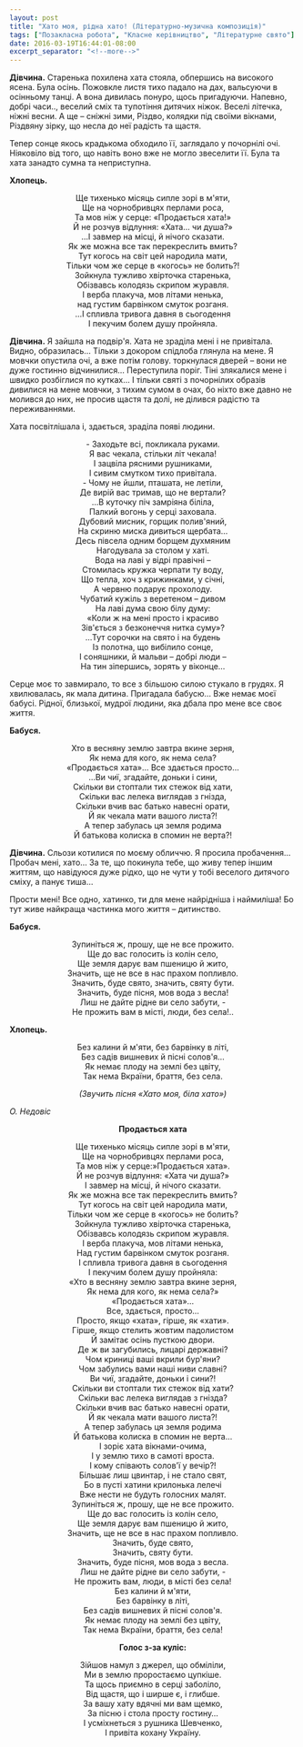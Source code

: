 ```yaml
---
layout: post
title: "Хато моя, рідна хато! (Літературно-музична композиція)"
tags: ["Позакласна робота", "Класне керівництво", "Літературне свято"]
date: 2016-03-19T16:44:01-08:00
excerpt_separator: "<!--more-->"
---
```


**Дівчина.** Старенька похилена хата стояла, обпершись на високого
ясена. Була осінь. Пожовкле листя тихо падало на дах, вальсуючи в
осінньому танці. А вона дивилась понуро, щось пригадуючи. Напевно,
добрі часи.., веселий сміх та тупотіння дитячих ніжок. Веселі літечка,
ніжні весни. А ще – сніжні зими, Різдво, колядки під своїми вікнами,
Різдвяну зірку, що несла до неї радість та щастя.

Тепер сонце якось крадькома обходило її, заглядало у почорнілі очі.
Ніяковіло від того, що навіть воно вже не могло звеселити її. Була та
хата занадто сумна та неприступна.

<!--more-->

**Хлопець.**

<center>Ще тихенько місяць сипле зорі в м'яти,</center>
<center>Ще на чорнобривцях перлами роса,</center>
<center>Та мов ніж у серце: «Продається хата!»</center>
<center>Й не розчув відлуння: «Хата… чи душа?»</center>
<center>…І завмер на місці, й нічого сказати.</center>
<center>Як же можна все так перекреслить вмить?</center>
<center>Тут когось на світ цей народила мати,</center>
<center>Тільки чом же серце в «когось» не болить?!</center>
<center>Зойкнула тужливо хвірточка старенька,</center>
<center>Обізвавсь колодязь скрипом журавля.</center>
<center>І верба плакуча, мов літами ненька,</center>
<center>над густим барвінком смуток розганя.</center>
<center>…І спливла тривога давня в сьогодення</center>
<center>І пекучим болем душу пройняла.</center>

**Дівчина.** Я зайшла на подвір'я. Хата не зраділа мені і не
привітала. Видно, образилась… Тільки з докором спідлоба глянула на
мене. Я мовчки опустила очі, а вже потім голову. торкнулася дверей –
вони не дуже гостинно відчинилися… Переступила поріг. Тіні злякалися
мене і швидко розбіглися по кутках… І тільки святі з почорнілих
образів дивилися на мене мовчки, з тихим сумом в очах, бо ніхто вже
давно не молився до них, не просив щастя та долі, не ділився радістю
та переживаннями.

Хата посвітлішала і, здається, зраділа появі людини.

<center>- Заходьте всі, покликала руками.</center>
<center>Я вас чекала, стільки літ чекала!</center>
<center>І зацвіла рясними рушниками,</center>
<center>І сивим смутком тихо привітала.</center>
<center>- Чому не йшли, пташата, не летіли,</center>
<center>Де вирій вас тримав, що не вертали?</center>
<center>…В куточку піч замріяна біліла,</center>
<center>Палкий вогонь у серці заховала.</center>
<center>Дубовий мисник, горщик полив'яний,</center>
<center>На скриню миска дивиться щербата…</center>
<center>Десь півсела одним борщем духмяним</center>
<center>Нагодувала за столом у хаті.</center>
<center>Вода на лаві у відрі правічні –</center>
<center>Стомилась кружка черпати ту воду,</center>
<center>Що тепла, хоч з крижинками, у січні,</center>
<center>А червню подарує прохолоду.</center>
<center>Чубатий кужіль з веретеном – дивом</center>
<center>На лаві дума свою білу думу:</center>
<center>«Коли ж на мені просто і красиво</center>
<center>Зів'ється з безконеччя нитка суму»?</center>
<center>…Тут сорочки на свято і на будень</center>
<center>Із полотна, що вибілило сонце,</center>
<center>І соняшники, й мальви – добрі люди –</center>
<center>На тин зіпершись, зорять у віконце…</center>

Серце моє то завмирало, то все з більшою силою стукало в грудях. Я
хвилювалась, як мала дитина. Пригадала бабусю… Вже немає моєї бабусі.
Рідної, близької, мудрої людини, яка дбала про мене все своє життя.

**Бабуся.**

<center>Хто в весняну землю завтра вкине зерня,</center>
<center>Як нема для кого, як нема села?</center>
<center>«Продається хата»… Все здається просто…</center>
<center>…Ви чиї, згадайте, доньки і сини,</center>
<center>Скільки ви стоптали тих стежок від хати,</center>
<center>Скільки вас лелека виглядав з гнізда,</center>
<center>Скільки вчив вас батько навесні орати,</center>
<center>Й як чекала мати вашого листа?!</center>
<center>А тепер забулась ця земля родима</center>
<center>Й батькова колиска в спомин не верта?!</center>

**Дівчина.** Сльози котилися по моєму обличчю. Я просила пробачення…
Пробач мені, хато… За те, що покинула тебе, що живу тепер іншим
життям, що навідуюся дуже рідко, що не чути у тобі веселого дитячого
сміху, а панує тиша…

Прости мені! Все одно, хатинко, ти для мене найрідніша і наймиліша! Бо
тут живе найкраща частинка мого життя – дитинство.

**Бабуся.**

<center>Зупиніться ж, прошу, ще не все прожито.</center>
<center>Ще до вас голосить із колін село,</center>
<center>Ще земля дарує вам пшеницю й жито,</center>
<center>Значить, ще не все в нас прахом попливло.</center>
<center>Значить, буде свято, значить, святу бути.</center>
<center>Значить, буде пісня, мов вода з весла!</center>
<center>Лиш не дайте рідне ви село забути, -</center>
<center>Не прожить вам в місті, люди, без села!..</center>

**Хлопець.**

<center>Без калини й м'яти, без барвінку в літі,</center>
<center>Без садів вишневих й пісні солов'я…</center>
<center>Як немає плоду на землі без цвіту,</center>
<center>Так нема Вкраїни, браття, без села.</center>

*<center>(Звучить пісня «Хато моя, біла хато»)</center>*

*О. Недовіс*

**<center>Продається хата</center>**

<center>Ще тихенько місяць сипле зорі в м'яти,</center>
<center>Ще на чорнобривцях перлами роса,</center>
<center>Та мов ніж у серце:»Продається хата».</center>
<center>Й не розчув відлуння: «Хата чи душа?»</center>
<center>І завмер на місці, й нічого сказати.</center>
<center>Як же можна все так перекреслить вмить?</center>
<center>Тут когось на світ цей народила мати,</center>
<center>Тільки чом же серце в «когось» не болить?</center>
<center>Зойкнула тужливо хвірточка старенька,</center>
<center>Обізвавсь колодязь скрипом журавля.</center>
<center>І верба плакуча, мов літами ненька,</center>
<center>Над густим барвінком смуток розганя.</center>
<center>І спливла тривога давня в сьогодення</center>
<center>І пекучим болем душу пройняла:</center>
<center>«Хто в весняну землю завтра вкине зерня,</center>
<center>Як нема для кого, як нема села?»</center>
<center>«Продається хата»…</center>
<center>Все, здається, просто…</center>
<center>Просто, якщо «хата», гірше, як «хати».</center>
<center>Гірше, якщо стелить жовтим падолистом</center>
<center>Й замітає осінь пусткою двори.</center>
<center>Де ж ви загубились, лицарі державні?</center>
<center>Чом криниці ваші вкрили бур'яни?</center>
<center>Чом забулись вами наші ниви славні?</center>
<center>Ви чиї, згадайте, доньки і сини?!</center>
<center>Скільки ви стоптали тих стежок від хати?</center>
<center>Скільки вас лелека виглядав з гнізда?</center>
<center>Скільки вчив вас батько навесні орати,</center>
<center>Й як чекала мати вашого листа?!</center>
<center>А тепер забулась ця земля родима</center>
<center>Й батькова колиска в спомин не верта…</center>
<center>І зоріє хата вікнами-очима,</center>
<center>І у землю тихо в самоті вроста.</center>
<center>І кому співають солов'ї у вечір?!</center>
<center>Більшає лиш цвинтар, і не стало свят,</center>
<center>Бо в пусті хатини крилонька лелечі</center>
<center>Вже нести не будуть голосних малят.</center>
<center>Зупиніться ж, прошу, ще не все прожито.</center>
<center>Ще до вас голосить із колін село,</center>
<center>Ще земля дарує вам пшеницю й жито,</center>
<center>Значить, ще не все в нас прахом попливло.</center>
<center>Значить, буде свято,</center>
<center>Значить, святу бути.</center>
<center>Значить, буде пісня, мов вода з весла.</center>
<center>Лиш не дайте рідне ви село забути, -</center>
<center>Не прожить вам, люди, в місті без села!</center>
<center>Без калини й м'яти,</center>
<center>Без барвінку в літі,</center>
<center>Без садів вишневих й пісні солов'я.</center>
<center>Як немає плоду на землі без цвіту,</center>
<center>Так нема Вкраїни, браття, без села!</center>

**<center>Голос з-за куліс:</center>**

<center>Зійшов намул з джерел, що обміліли,</center>
<center>Ми в землю проростаємо цупкіше.</center>
<center>Та щось приємно в серці заболіло,</center>
<center>Від щастя, що і ширше є, і глибше.</center>
<center>За вашу хату вдячні ми вам щемко,</center>
<center>За пісню і стола просту гостину…</center>
<center>І усміхнеться з рушника Шевченко,</center>
<center>І привіта кохану Україну.</center>
